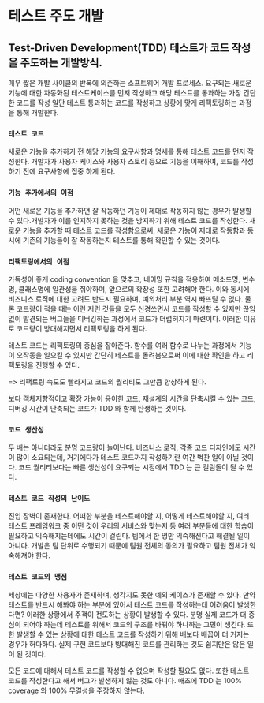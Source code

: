 # 테스트 주도 개발

## Test-Driven Development(TDD) 테스트가 코드 작성을 주도하는 개발방식.

매우 짧은 개발 사이클의 반복에 의존하는 소프트웨어 개발 프로세스.
요구되는 새로운 기능에 대한 자동화된 테스트케이스를 먼저 작성하고 해당 테스트를 통과하는 가장 간단한 코드를 작성
일단 테스트 통과하는 코드를 작성하고 상황에 맞게 리팩토링하는 과정을 통해 개발한다.

### `테스트 코드`

새로운 기능을 추가하기 전 해당 기능의 요구사항과 명세를 통해 테스트 코드를 먼저 작성한다.
개발자가 사용자 케이스와 사용자 스토리 등으로 기능을 이해하여, 코드를 작성하기 전에 요구사항에 집중 하게 된다.

### `기능 추가에서의 이점`

어떤 새로운 기능을 추가하면 잘 작동하던 기능이 제대로 작동하지 않는 경우가 발생할 수 있다.개발자가 이를 인지하지 못하는 것을 방지하기 위해 테스트 코드를 작성한다. 새로운 기능을 추가할 때 테스트 코드를 작성함으로써, 새로운 기능이 제대로 작동함과 동시에 기존의 기능들이 잘 작동하는지 테스트를 통해 확인할 수 있는 것이다.

### `리팩토링에서의 이점`

가독성이 좋게 coding convention 을 맞추고, 네이밍 규칙을 적용하여 메소드명, 변수명, 클래스명에 일관성을 줘야하며, 앞으로의 확장성 또한 고려해야 한다. 이와 동시에 비즈니스 로직에 대한 고려도 반드시 필요하며, 예외처리 부분 역시 빠뜨릴 수 없다. 물론 코드량이 적을 때는 이런 저런 것들을 모두 신경쓰면서 코드를 작성할 수 있지만 끊임없이 발견되는 버그들을 디버깅하는 과정에서 코드가 더럽혀지기 마련이다. 이러한 이유로 코드량이 방대해지면서 리팩토링을 하게 된다.

테스트 코드는 리팩토링의 중심을 잡아준다. 함수를 여러 함수로 나누는 과정에서 기능이 오작동을 일으킬 수 있지만 간단히 테스트를 돌려봄으로써 이에 대한 확인을 하고 리팩토링을 진행할 수 있다.

=> 리팩토링 속도도 빨라지고 코드의 퀄리티도 그만큼 향상하게 된다.

보다 객체지향적이고 확장 가능이 용이한 코드, 재설계의 시간을 단축시킬 수 있는 코드, 디버깅 시간이 단축되는 코드가 TDD 와 함께 탄생하는 것이다.

### `코드 생산성`

두 배는 아니더라도 분명 코드량이 늘어난다. 비즈니스 로직, 각종 코드 디자인에도 시간이 많이 소요되는데, 거기에다가 테스트 코드까지 작성하기란 여간 벅찬 일이 아닐 것이다. 코드 퀄리티보다는 빠른 생산성이 요구되는 시점에서 TDD 는 큰 걸림돌이 될 수 있다.

### `테스트 코드 작성의 난이도`

진입 장벽이 존재한다. 어떠한 부분을 테스트해야할 지, 어떻게 테스트해야할 지, 여러 테스트 프레임워크 중 어떤 것이 우리의 서비스와 맞는지 둥 여러 부분들에 대한 학습이 필요하고 익숙해지는데에도 시간이 걸린다.
팀에서 한 명만 익숙해진다고 해결될 일이 아니다. 개발은 팀 단위로 수행되기 때문에 팀원 전체의 동의가 필요하고 팀원 전체가 익숙해져야 한다.

### `테스트 코드의 맹점`

세상에는 다양한 사용자가 존재하며, 생각지도 못한 예외 케이스가 존재할 수 있다. 만약 테스트를 반드시 해봐야 하는 부분에 있어서 테스트 코드를 작성하는데 어려움이 발생한다면? 이러한 상황에서 주객이 전도하는 상황이 발생할 수 있다. 분명 실제 코드가 더 중심이 되어야 하는데 테스트를 위해서 코드의 구조를 바꿔야 하나하는 고민이 생긴다. 또한 발생할 수 있는 상황에 대한 테스트 코드를 작성하기 위해 배보다 배꼽이 더 커지는 경우가 허다하다. 실제 구현 코드보다 방대해진 코드를 관리하는 것도 쉽지만은 않은 일이 된 것이다.

모든 코드에 대해서 테스트 코드를 작성할 수 없으며 작성할 필요도 없다. 또한 테스트 코드를 작성한다고 해서 버그가 발생하지 않는 것도 아니다. 애초에 TDD 는 100% coverage 와 100% 무결성을 주장하지 않는다.
